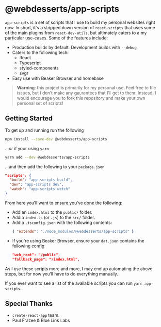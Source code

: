 # @webdesserts/app-scripts

`app-scripts` is a set of scripts that I use to build my personal websites right now. In short, it's a stripped down version of `react-scripts` that uses some of the main plugins from `react-dev-utils`, but ultimately caters to a my particular use-cases. Some of the features include:

- Production builds by default. Development builds with `--debug`
- Caters to the following tech:
  - React
  - Typescript
  - styled-components
  - svgr
- Easy use with Beaker Browser and homebase

> **Warning**: this project is primarily for my personal use. Feel free to file issues, but I don't make any gaurantees that I'll get to them. Instead, I would encourage you to fork this repository and make your own personal set of scripts!

## Getting Started

To get up and running run the following

```bash
npm install --save-dev @webdesserts/app-scripts
```
..._or_ if your using `yarn`

```bash
yarn add --dev @webdesserts/app-scripts
```

...and then add the following to your `package.json`

```json
"scripts": {
  "build": "app-scripts build",
  "dev": "app-scripts dev",
  "watch": "app-scripts watch"
}
```

From here you'll want to ensure you've done the following:

- Add an `index.html` to the `public/` folder.
- Add a `index.ts` (or `.js`) to the `src/` folder.
- Add a `.tsconfig.json` with the following contents:
  ```json
  { "extends": "./node_modules/@webdesserts/app-scripts" }
  ```
- If you're using Beaker Browser, ensure your `dat.json` contains the following config:
  ```json
  "web_root": "/public",
  "fallback_page": "/index.html",
  ```

As I use these scripts more and more, I may end up automating the above steps, but for now you'll have to do everything manually.

If you ever want to see a list of the available scripts you can run `yarn app-scripts`.

## Special Thanks

- `create-react-app` team.
- Paul Frazee & Blue Link Labs